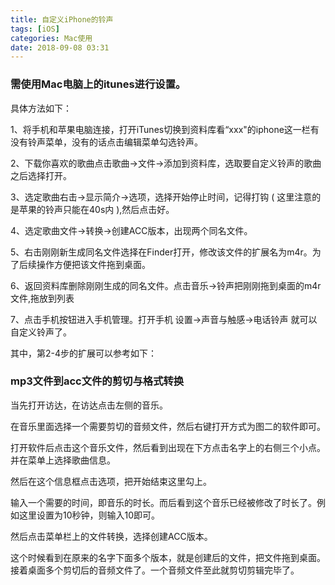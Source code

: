 ```yaml
---
title: 自定义iPhone的铃声
tags: [iOS]
categories: Mac使用
date: 2018-09-08 03:31
---
```



### 需使用Mac电脑上的itunes进行设置。

具体方法如下：

1、将手机和苹果电脑连接，打开iTunes切换到资料库看“xxx"的iphone这一栏有没有铃声菜单，没有的话点击编辑菜单勾选铃声。

2、下载你喜欢的歌曲点击歌曲->文件->添加到资料库，选取要自定义铃声的歌曲之后选择打开。

3、选定歌曲右击->显示简介->选项，选择开始停止时间，记得打钩 ( 这里注意的是苹果的铃声只能在40s内 ),然后点击好。

4、选定歌曲文件->转换->创建ACC版本，出现两个同名文件。

5、右击刚刚新生成同名文件选择在Finder打开，修改该文件的扩展名为m4r。为了后续操作方便把该文件拖到桌面。

6、返回资料库删除刚刚生成的同名文件。点击音乐->铃声把刚刚拖到桌面的m4r文件,拖放到列表

7、点击手机按钮进入手机管理。打开手机 设置->声音与触感->电话铃声 就可以自定义铃声了。


其中，第2-4步的扩展可以参考如下：

### mp3文件到acc文件的剪切与格式转换

当先打开访达，在访达点击左侧的音乐。

在音乐里面选择一个需要剪切的音频文件，然后右键打开方式为图二的软件即可。

打开软件后点击这个音乐文件，然后看到出现在下方点击名字上的右侧三个小点。并在菜单上选择歌曲信息。

然后在这个信息框点击选项，把开始结束这里勾上。

输入一个需要的时间，即音乐的时长。而后看到这个音乐已经被修改了时长了。例如这里设置为10秒钟，则输入10即可。

然后点击菜单栏上的文件转换，选择创建ACC版本。

这个时候看到在原来的名字下面多个版本，就是创建后的文件，把文件拖到桌面。接着桌面多个剪切后的音频文件了。一个音频文件至此就剪切剪辑完毕了。


